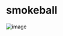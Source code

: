 # smokeball

![image](https://user-images.githubusercontent.com/5481198/154938912-bf98e9f6-8e9b-440f-a2a2-faed6878d95c.png)
